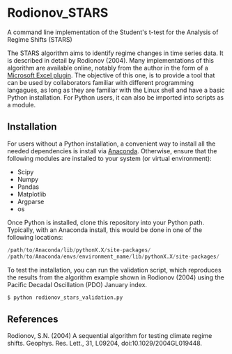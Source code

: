 # Rodionov_STARS
A command line implementation of the Student's t-test for the Analysis of Regime Shifts (STARS)

The STARS algorithm aims to identify regime changes in time series data. It is described in detail by Rodionov (2004). Many implementations of this algorithm are available online, notably from the author in the form of a [Microsoft Excel plugin](https://www.beringclimate.noaa.gov/regimes/). The objective of this one, is to provide a tool that can be used by collaborators familiar with different programming langagues, as long as they are familiar with the Linux shell and have a basic Python installation. For Python users, it can also be imported into scripts as a module.

## Installation

For users without a Python installation, a convenient way to install all the needed dependencies is install via [Anaconda](https://www.anaconda.com/download). Otherwise, ensure that the following modules are installed to your system (or virtual environment):

* Scipy
* Numpy
* Pandas
* Matplotlib
* Argparse
* os

Once Python is installed, clone this repository into your Python path. Typically, with an Anaconda install, this would be done in one of the following locations:

```python
/path/to/Anaconda/lib/pythonX.X/site-packages/
/path/to/Anaconda/envs/environment_name/lib/pythonX.X/site-packages/
```

To test the installation, you can run the validation script, which reproduces the results from the algorithm example shown in Rodionov (2004) using the Pacific Decadal Oscillation (PDO) January index.

```python
$ python rodionov_stars_validation.py
```



## References

Rodionov, S.N. (2004) A sequential algorithm for testing climate regime shifts. Geophys. Res. Lett., 31, L09204, doi:10.1029/2004GL019448.
